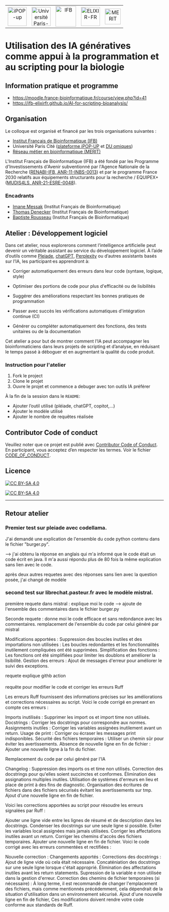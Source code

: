 <table style="width: 600px; border: none;" cellpadding="10" align="center">
  <tr>
    <td align="center">
      <img src="images/iPOP-up_logo.png" alt="iPOP-up" style="height: 60px; width: auto;">
    </td>
    <td align="center">
      <img src="images/U-Paris-Cite-logo.png" alt="Université Paris-Cité" style="height: 60px; width: auto;">
    </td>
    <td align="center">
      <img src="images/IFB-logo.png" alt="IFB" style="height: 65px; width: auto;">
    </td>
    <td align="center">
      <img src="images/ELIXIR-France_logo.png" alt="ELIXIR-FR" style="height: 60px; width: auto;">
    </td>
    <td align="center">
      <img src="images/MERIT-logo.png" alt="MERIT" style="height: 50px; width: auto;">
    </td>
  </tr>
</table>

# Utilisation des IA génératives comme appui à la programmation et au scripting pour la biologie

## Information pratique et programme

- <https://moodle.france-bioinformatique.fr/course/view.php?id=41>
- https://ifb-elixirfr.github.io/AI-for-scripting-bioanalysis/

## Organisation

Le colloque est organisé et financé par les trois organisations suivantes :

- [Institut Français de Bioinformatique (IFB)](https://www.france-bioinformatique.fr/)
- Université Paris Cité ([plateforme iPOP-UP](https://ipop.u-paris.fr/) et [DU omiques](https://ipop.u-paris.fr/duomiques/))
- [Réseau métier en bioinformatique (MERIT)](https://merit.cnrs.fr/)

L'Institut Français de Bioinformatique (IFB) a été fondé par les Programme d'Investissements d'Avenir subventionné par l'Agence Nationale de la Recherche ([RENABI-IFB, ANR-11-INBS-0013](https://anr.fr/ProjetIA-11-INBS-0013)) et par le programme France 2030 relatifs aux équipements structurants pour la recherche / EQUIPEX+ ([MUDIS4LS, ANR-21-ESRE-0048](https://anr.fr/ProjetIA-21-ESRE-0048)).

### Encadrants

- [Imane Messak](https://orcid.org/0000-0002-1654-6652) (Institut Français de Bioinformatique)
- [Thomas Denecker](https://orcid.org/0000-0003-1421-7641) (Institut Français de Bioinformatique)
- [Baptiste Rousseau](https://orcid.org/0009-0002-1723-2732) (Institut Français de Bioinformatique)

## Atelier : Développement logiciel

Dans cet atelier, nous explorerons comment l’intelligence artificielle peut devenir un véritable assistant au service du développement logiciel. À l’aide d’outils comme [Pleiade](https://pleiade.mi.parisdescartes.fr/), [chatGPT](https://chat.openai.com/), [Perplexity](https://www.perplexity.ai/) ou d’autres assistants basés sur l’IA, les participant·es apprendront à:

- Corriger automatiquement des erreurs dans leur code (syntaxe, logique, style)

- Optimiser des portions de code pour plus d'efficacité ou de lisibilités

- Suggérer des améliorations respectant les bonnes pratiques de programmation

- Passer avec succès les vérifications automatiques d'intégration continue (CI)

- Générer ou compléter automatiquement des fonctions, des tests unitaires ou de la documentation

Cet atelier a pour but de montrer comment l’IA peut accompagner les bioinformaticiens dans leurs projets de scripting et d’analyse, en réduisant le temps passé à déboguer et en augmentant la qualité du code produit.

### Instruction pour l'atelier

1. Fork le project
2. Clone le projet
3. Ouvre le projet et commence a debuger avec ton outils IA préférer

À la fin de la session dans le `README`:

- Ajouter l’outil utilisé (pléiade, chatGPT, copitot,...)
- Ajouter le modèle utilisé
- Ajouter le nombre de requêtes réalisée

## Contributor Code of conduct

Veuillez noter que ce projet est publié avec [Contributor Code of Conduct](https://www.contributor-covenant.org/). En participant, vous acceptez d’en respecter les termes. Voir le fichier [CODE_OF_CONDUCT](code_of_conduct.md).

## Licence

[![CC BY-SA 4.0][cc-by-sa-image]][cc-by-sa]

[![CC BY-SA 4.0][cc-by-sa-shield]][cc-by-sa]

[cc-by-sa]: http://creativecommons.org/licenses/by-sa/4.0/
[cc-by-sa-image]: https://licensebuttons.net/l/by-sa/4.0/88x31.png
[cc-by-sa-shield]: https://img.shields.io/badge/License-CC%20BY--SA%204.0-lightgrey.svg

---

## Retour atelier

### Premier test sur pleiade avec codellama.

J'ai demandé une explication de l'ensemble du code python contenu dans le fichier "burger.py".

--> j'ai obtenu la réponse en anglais qui m'a informé que le code était un code écrit en java.
Il m'a aussi répondu plus de 80 fois la même explication sans lien avec le code.

après deux autres requetes avec des réponses sans lien avec la question posée, j'ai changé de modèle

### second test sur librechat.pasteur.fr avec le modèle mistral.

première requete dans mistral : explique moi le code
--> ajoute de l'ensemble des commentaires dans le fichier burger.py

Seconde requete : donne moi le code efficace et sans redondance avec les commentaires.
remplacement de l'ensemble du code par celui généré par mistral

Modifications apportées :
Suppression des boucles inutiles et des importations non utilisées : Les boucles redondantes et les fonctionnalités inutilement compliquées ont été supprimées.
Simplification des fonctions : Les fonctions ont été simplifiées pour limiter les doublons et améliorer la lisibilité.
Gestion des erreurs : Ajout de messages d'erreur pour améliorer le suivi des exceptions.

requete explique githb action

####

requête pour modifier le code et corriger les erreurs Ruff

Les erreurs Ruff fournissent des informations précises sur les améliorations et corrections nécessaires au script. Voici le code corrigé en prenant en compte ces erreurs :

Imports inutilisés : Supprimer les import os et import time non utilisés.
Docstrings : Corriger les docstrings pour correspondre aux normes.
Assignments inutiles : Corriger les variables assignées inutilement avant un return.
Usage de print : Corriger ou écraser les messages print indisponibles.
Sécurité des fichiers temporaires : Utiliser un chemin sûr pour éviter les avertissements.
Absence de nouvelle ligne en fin de fichier : Ajouter une nouvelle ligne à la fin du fichier.

Remplacement du code par celui généré par l'IA

Changelog :
Suppression des imports os et time non utilisés.
Correction des docstrings pour qu'elles soient succinctes et conformes.
Élimination des assignations multiples inutiles.
Utilisation de systèmes d'erreurs en lieu et place de print à des fins de diagnostic.
Organisation des écritures de fichiers dans des fichiers sécurisés évitant les avertissements sur tmp.
Ajout d'une nouvelle ligne en fin de fichier.

Voici les corrections apportées au script pour résoudre les erreurs signalées par Ruff :

Ajouter une ligne vide entre les lignes de résumé et de description dans les docstrings.
Condenser les docstrings sur une seule ligne si possible.
Éviter les variables local assignées mais jamais utilisées.
Corriger les affectations inutiles avant un return.
Corriger les chemins d'accès des fichiers temporaires.
Ajouter une nouvelle ligne en fin de fichier.
Voici le code corrigé avec les erreurs commentées et rectifiées :

Nouvelle correction :
Changements apportés :
Corrections des docstrings : Ajout de ligne vide où cela était nécessaire.
Concaténiation des docstrings sur une seule ligne lorsque c'était approprié.
Élimination des affectations inutiles avant les return statements.
Supression de la variable e non utilisée dans la gestion d'erreur.
Correction des chemins de fichier temporaires (si nécessaire) : À long terme, il est recommandé de changer l'emplacement des fichiers, mais comme mentionnés précédemment, cela dépendrait de la situation d'utilisation dans un environnement sécurisé.
Ajout d'une nouvelle ligne en fin de fichier,
Ces modifications doivent rendre votre code conforme aux standards de Ruff.
